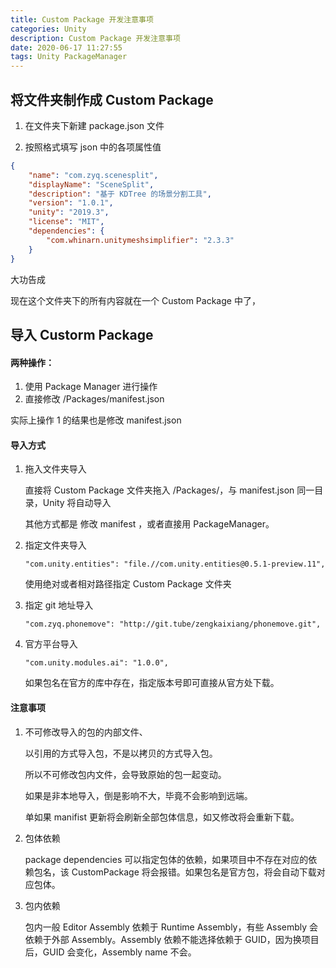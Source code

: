 ```yaml
---
title: Custom Package 开发注意事项
categories: Unity
description: Custom Package 开发注意事项
date: 2020-06-17 11:27:55
tags: Unity PackageManager
---
```






## 将文件夹制作成 Custom Package

1. 在文件夹下新建 package.json 文件

2. 按照格式填写 json 中的各项属性值

```json
{
    "name": "com.zyq.scenesplit",
    "displayName": "SceneSplit",
    "description": "基于 KDTree 的场景分割工具",
    "version": "1.0.1",
    "unity": "2019.3",
    "license": "MIT",
    "dependencies": {
        "com.whinarn.unitymeshsimplifier": "2.3.3"
    }
}
```

大功告成

现在这个文件夹下的所有内容就在一个 Custom Package 中了，



## 导入 Custorm Package



#### 两种操作：

1. 使用 Package Manager 进行操作
2. 直接修改 /Packages/manifest.json 



实际上操作 1 的结果也是修改 manifest.json 



#### 导入方式

1. 拖入文件夹导入

   直接将 Custom Package 文件夹拖入 /Packages/，与 manifest.json 同一目录，Unity 将自动导入

   其他方式都是 修改 manifest ，或者直接用 PackageManager。

2. 指定文件夹导入

   `"com.unity.entities": "file.//com.unity.entities@0.5.1-preview.11",`

   使用绝对或者相对路径指定 Custom Package 文件夹

3. 指定 git 地址导入

   `"com.zyq.phonemove": "http://git.tube/zengkaixiang/phonemove.git",`

4. 官方平台导入

   `"com.unity.modules.ai": "1.0.0",`

   如果包名在官方的库中存在，指定版本号即可直接从官方处下载。



#### 注意事项

1. 不可修改导入的包的内部文件、

   以引用的方式导入包，不是以拷贝的方式导入包。

   所以不可修改包内文件，会导致原始的包一起变动。

   如果是非本地导入，倒是影响不大，毕竟不会影响到远端。

   单如果 manifist 更新将会刷新全部包体信息，如又修改将会重新下载。

2. 包体依赖

   package dependencies 可以指定包体的依赖，如果项目中不存在对应的依赖包名，该 CustomPackage 将会报错。如果包名是官方包，将会自动下载对应包体。

3. 包内依赖

   包内一般 Editor Assembly 依赖于 Runtime Assembly，有些 Assembly 会依赖于外部 Assembly。Assembly 依赖不能选择依赖于 GUID，因为换项目后，GUID 会变化，Assembly name 不会。



